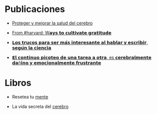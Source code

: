 # Publicaciones

-  [Proteger y mejorar la salud del cerebro](https://github.com/EvelynOr/Publicaciones/assets/82233779/fa574b28-2094-4584-b6ba-ca3cf1916f60)

- [From #harvard: W𝗮𝘆𝘀 𝘁𝗼 𝗰𝘂𝗹𝘁𝗶𝘃𝗮𝘁𝗲 𝗴𝗿𝗮𝘁𝗶𝘁𝘂𝗱𝗲](https://www.linkedin.com/in/evelyn-ortiz/recent-activity/all/)

- [𝗟𝗼𝘀 𝘁𝗿𝘂𝗰𝗼𝘀 𝗽𝗮𝗿𝗮 𝘀𝗲𝗿 𝗺𝗮́𝘀 𝗶𝗻𝘁𝗲𝗿𝗲𝘀𝗮𝗻𝘁𝗲 𝗮𝗹 𝗵𝗮𝗯𝗹𝗮𝗿 𝘆 𝗲𝘀𝗰𝗿𝗶𝗯𝗶𝗿, 𝘀𝗲𝗴𝘂́𝗻 𝗹𝗮 𝗰𝗶𝗲𝗻𝗰𝗶𝗮](https://www.linkedin.com/posts/evelyn-ortiz_ciencia-botox-innovation-activity-7103423021230497792-nWXt?utm_source=share&utm_medium=member_desktop)

- [𝗘𝗹 𝗰𝗼𝗻𝘁𝗶𝗻𝘂𝗼 𝗽𝗶𝗰𝗼𝘁𝗲𝗼 𝗱𝗲 𝘂𝗻𝗮 𝘁𝗮𝗿𝗲𝗮 𝗮 𝗼𝘁𝗿𝗮, es 𝗰𝗲𝗿𝗲𝗯𝗿𝗮𝗹𝗺𝗲𝗻𝘁𝗲 𝗱𝗮ñ𝗶𝗻𝗼 𝘆 𝗲𝗺𝗼𝗰𝗶𝗼𝗻𝗮𝗹𝗺𝗲𝗻𝘁𝗲 𝗳𝗿𝘂𝘀𝘁𝗿𝗮𝗻𝘁𝗲](https://www.linkedin.com/feed/update/urn:li:activity:7105939881985507329/)


# Libros

- Resetea tu [mente](https://www.linkedin.com/posts/evelyn-ortiz_libros-relaciaejn-sucede-activity-7043625709352677376-rBUR?utm_source=share&utm_medium=member_desktop)

- La vida secreta del [cerebro](https://www.linkedin.com/search/results/all/?keywords=nos%20hallamos%20en%20medio%20de%20una%20revoluci%C3%B3n%20en%20nuestra&origin=GLOBAL_SEARCH_HEADER&sid=.bW) 








